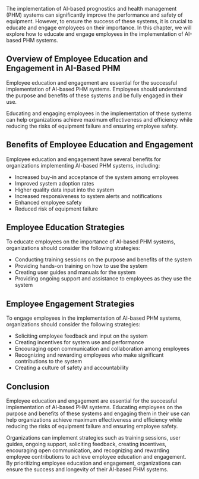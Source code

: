 
The implementation of AI-based prognostics and health management (PHM) systems can significantly improve the performance and safety of equipment. However, to ensure the success of these systems, it is crucial to educate and engage employees on their importance. In this chapter, we will explore how to educate and engage employees in the implementation of AI-based PHM systems.

Overview of Employee Education and Engagement in AI-Based PHM
-------------------------------------------------------------

Employee education and engagement are essential for the successful implementation of AI-based PHM systems. Employees should understand the purpose and benefits of these systems and be fully engaged in their use.

Educating and engaging employees in the implementation of these systems can help organizations achieve maximum effectiveness and efficiency while reducing the risks of equipment failure and ensuring employee safety.

Benefits of Employee Education and Engagement
---------------------------------------------

Employee education and engagement have several benefits for organizations implementing AI-based PHM systems, including:

* Increased buy-in and acceptance of the system among employees
* Improved system adoption rates
* Higher quality data input into the system
* Increased responsiveness to system alerts and notifications
* Enhanced employee safety
* Reduced risk of equipment failure

Employee Education Strategies
-----------------------------

To educate employees on the importance of AI-based PHM systems, organizations should consider the following strategies:

* Conducting training sessions on the purpose and benefits of the system
* Providing hands-on training on how to use the system
* Creating user guides and manuals for the system
* Providing ongoing support and assistance to employees as they use the system

Employee Engagement Strategies
------------------------------

To engage employees in the implementation of AI-based PHM systems, organizations should consider the following strategies:

* Soliciting employee feedback and input on the system
* Creating incentives for system use and performance
* Encouraging open communication and collaboration among employees
* Recognizing and rewarding employees who make significant contributions to the system
* Creating a culture of safety and accountability

Conclusion
----------

Employee education and engagement are essential for the successful implementation of AI-based PHM systems. Educating employees on the purpose and benefits of these systems and engaging them in their use can help organizations achieve maximum effectiveness and efficiency while reducing the risks of equipment failure and ensuring employee safety.

Organizations can implement strategies such as training sessions, user guides, ongoing support, soliciting feedback, creating incentives, encouraging open communication, and recognizing and rewarding employee contributions to achieve employee education and engagement. By prioritizing employee education and engagement, organizations can ensure the success and longevity of their AI-based PHM systems.
